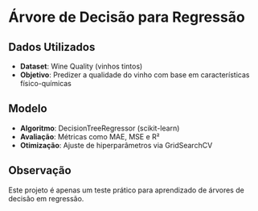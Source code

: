 # Árvore de Decisão para Regressão

## Dados Utilizados
- **Dataset**: Wine Quality (vinhos tintos)
- **Objetivo**: Predizer a qualidade do vinho com base em características físico-químicas

## Modelo
- **Algoritmo**: DecisionTreeRegressor (scikit-learn)
- **Avaliação**: Métricas como MAE, MSE e R²
- **Otimização**: Ajuste de hiperparâmetros via GridSearchCV

## Observação
Este projeto é apenas um teste prático para aprendizado de árvores de decisão em regressão.
